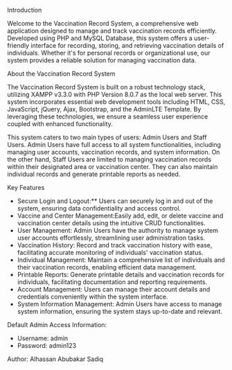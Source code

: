 Introduction

Welcome to the Vaccination Record System, a comprehensive web application designed to manage and track vaccination records efficiently. Developed using PHP and MySQL Database, this system offers a user-friendly interface for recording, storing, and retrieving vaccination details of individuals. Whether it's for personal records or organizational use, our system provides a reliable solution for managing vaccination data.

About the Vaccination Record System

The Vaccination Record System is built on a robust technology stack, utilizing XAMPP v3.3.0 with PHP Version 8.0.7 as the local web server. This system incorporates essential web development tools including HTML, CSS, JavaScript, jQuery, Ajax, Bootstrap, and the AdminLTE Template. By leveraging these technologies, we ensure a seamless user experience coupled with enhanced functionality.

This system caters to two main types of users: Admin Users and Staff Users. Admin Users have full access to all system functionalities, including managing user accounts, vaccination records, and system information. On the other hand, Staff Users are limited to managing vaccination records within their designated area or vaccination center. They can also maintain individual records and generate printable reports as needed.

Key Features

- Secure Login and Logout:** Users can securely log in and out of the system, ensuring data confidentiality and access control.
- Vaccine and Center Management:Easily add, edit, or delete vaccine and vaccination center details using the intuitive CRUD functionalities.
- User Management: Admin Users have the authority to manage system user accounts effortlessly, streamlining user administration tasks.
- Vaccination History: Record and track vaccination history with ease, facilitating accurate monitoring of individuals' vaccination status.
- Individual Management: Maintain a comprehensive list of individuals and their vaccination records, enabling efficient data management.
- Printable Reports: Generate printable details and vaccination records for individuals, facilitating documentation and reporting requirements.
- Account Management: Users can manage their account details and credentials conveniently within the system interface.
- System Information Management: Admin Users have access to manage system information, ensuring the system stays up-to-date and relevant.

Default Admin Access Information:
- Username: admin
- Password: admin123

Author: Alhassan Abubakar Sadiq
